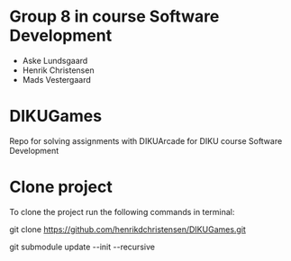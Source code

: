 # Group 8 in course Software Development
- Aske Lundsgaard
- Henrik Christensen
- Mads Vestergaard

# DIKUGames
Repo for solving assignments with DIKUArcade for DIKU course Software Development

# Clone project
To clone the project run the following commands in terminal:

git clone https://github.com/henrikdchristensen/DIKUGames.git

git submodule update --init --recursive